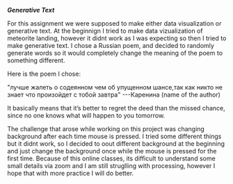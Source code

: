 ***Generative Text***

For this assignment we were supposed to make either data visualization or generative text. At the beginnign I tried to make data vizualization of meteorite landing, however it didnt work as I was expecting so then I tried to make generative text. I chose a Russian poem, and decided to randomly generate words so it would completely change the meaning of the poem to something different. 

Here is the poem I chose: 

"лучше жалеть о содеянном чем об упущенном шансе,так как никто не знает что произойдет с тобой завтра"
 ---Каренина (name of the author)
 
It basically means that it’s better to regret the deed than the missed chance, since no one knows what will happen to you tomorrow. 
 
The challenge that arose while working on this project was changing background after each time mouse is pressed. I tried some different things but it didnt work, so I decided to oout different background at the beginning and just change the background once while the mouse is pressed for the first time. 
Because of this online classes, its difficult to understand some small details via zoom and I am still struglling with processing, however I hope that with more practice I will do better. 
